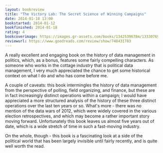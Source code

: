 ```yaml
---
layout: bookreview
title: "The Victory Lab: The Secret Science of Winning Campaigns"
date: 2014-01-18 13:00
bookstarted: 2014-01-12
bookfinished: 2014-01-18
rating: 4
bookcoverimage: https://images.gr-assets.com/books/1342539678m/13330769.jpg
reviewurl: https://www.goodreads.com/review/show/748431783
---
```


A really excellent and engaging book on the history of data management in politics, which, as a bonus, features some fairly compelling characters. As someone who works in the cottage industry that is political data management, I very much appreciated the chance to get some historical context on what I do and who has come before me.



A couple of caveats: this book intermingles the history of data management from the perspective of polling, field organizing, and finance, but these are in fact increasingly distinct operations within a campaign; I would have appreciated a more structured analysis of the history of these three distinct operations over the last ten years or so. What's more - there was no mention of the data wars of 2012, which were widely covered in the various election retrospectives, and which may become a rather important story moving forward. Unfortunately this book leaves us almost five years out of date, which is a wide stretch of time in such a fast-moving industry.



On the whole, though - this book is a fascinating look at a side of the political world that has been largely invisible until fairly recently, and is quite well worth the read.